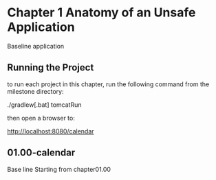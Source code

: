 # Chapter 1 Anatomy of an Unsafe Application

Baseline application

Running the Project
-
to run each project in this chapter, run the following command from the milestone directory:

./gradlew[.bat] tomcatRun

then open a browser to:

[http://localhost:8080/calendar](http://localhost:8080/calendar)


## 01.00-calendar ##
Base line Starting from chapter01.00